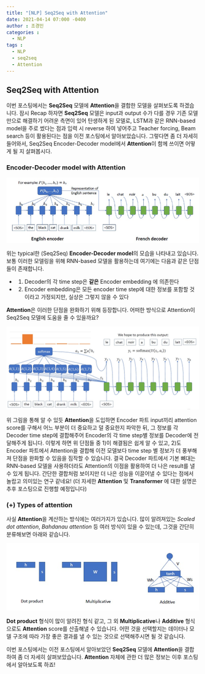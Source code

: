 ```yaml
---
title: "[NLP] Seq2Seq with Attention"
date: 2021-04-14 07:000 -0400
author : 조경민
categories :
  - NLP
tags :
  - NLP
  - seq2seq
  - Attention
---
```


## Seq2Seq with Attention

이번 포스팅에서는 **Seq2Seq** 모델에 **Attention**을 결합한 모델을 살펴보도록 하겠습니다. 잠시 Recap 하자면 **Seq2Seq** 모델은 input과 output 수가 다를 경우 기존 모델만으로 해결하기 어려운 측면이 있어 탄생하게 된 모델로, LSTM과 같은 RNN-based model을 주로 썼다는 점과 입력 시 reverse 하여 넣어주고 Teacher forcing, Beam search 등이 활용된다는 점을 이전 포스팅에서 알아보았습니다. 그렇다면 좀 더 자세히 들어와서, Seq2Seq Encoder-Decoder model에서 **Attention**이 함께 쓰이면 어떻게 될 지 살펴봅시다.



### Encoder-Decoder model with Attention

![seq_ende](\assets\seq_ende.jpg)

위는 typical한 (Seq2Seq) **Encoder-Decoder model**의 모습을 나타내고 있습니다. 보통 이러한 모델링을 위해 RNN-based 모델을 활용하는데 여기에는 다음과 같은 단점들이 존재합니다.

- 1) Decoder의 각 time step은 **같은** Encoder embedding 에 의존한다
- 2) Encoder embedding은 모든 encoder time step에 대한 정보를 포함할 것이라고 가정되지만, 실상은 그렇지 않을 수 있다

**Attention**은 이러한 단점을 완화하기 위해 등장합니다. 어떠한 방식으로 Attention이 Seq2Seq 모델에 도움을 줄 수 있을까요?

![seq_att](\assets\seq_att.jpg)

위 그림을 통해 알 수 있듯 **Attention**을 도입하면 Encoder 파트 input끼리 attention score를 구해서 어느 부분이 더 중요하고 덜 중요한지 파악한 뒤, 그 정보를 각 Decoder time step에 결합해주어 Encoder의 각 time step별 정보를 Decoder에 전달해주게 됩니다. 이렇게 하면 위 단점들 중 1)이 해결됨은 쉽게 알 수 있고, 2)도 Encoder 파트에서 Attention을 결합해 이전 모델보다 time step 별 정보가 더 풍부해져 단점을 완화할 수 있음을 짐작할 수 있습니다. 결국 Decoder 파트에서 기본 뼈대는 RNN-based 모델을 사용하더라도 Attention의 이점을 활용하여 더 나은 result를 낼 수 있게 됩니다. 간단한 결합처럼 보이지만 더 나은 성능을 이끌어낼 수 있다는 점에서 놀랍고 의미있는 연구 같네요! (더 자세한 **Attention** 및 **Transformer** 에 대한 설명은 추후 포스팅으로 진행할 예정입니다)



### (+) Types of attention

사실 **Attention**을 계산하는 방식에는 여러가지가 있습니다. 많이 알려져있는 _Scaled dot attention_, _Bahdanau attention_ 등 여러 방식이 있을 수 있는데, 그것을 간단히 분류해보면 아래와 같습니다.

![seq_att_type](\assets\seq_att_type.jpg)

**Dot product** 형식이 많이 알려진 형식 같고, 그 외 **Multiplicative**나 **Additive** 형식으로도 **Attention** score를 산출해낼 수 있습니다. 어떤 것을 선택할지는 데이터나 모델 구조에 따라 가장 좋은 결과를 낼 수 있는 것으로 선택해주시면 될 것 같습니다.



이번 포스팅에서는 이전 포스팅에서 알아보았던 **Seq2Seq** 모델에 **Attention**을 결합하여 좀 더 자세히 살펴보았습니다. **Attention** 자체에 관한 더 많은 정보는 이후 포스팅에서 알아보도록 하죠!

